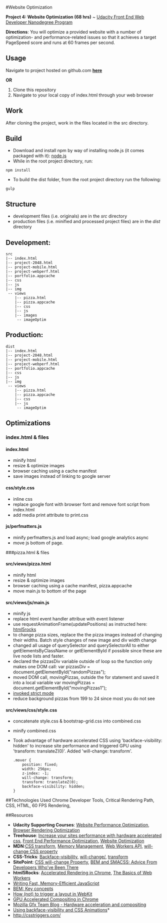 #Website Optimization

**Project 4: Website Optimization (68 hrs)** ~ [Udacity Front End Web Developer Nanodegree Program](https://www.udacity.com/course/front-end-web-developer-nanodegree--nd001)

**Directions**: You will optimize a provided website with a number of optimization- and performance-related issues so that it achieves a target PageSpeed score and runs at 60 frames per second.

Usage
-----
Navigate to project hosted on github.com [**here**](http://klammertime.github.io/P4-Website-Optimization/)

**OR**

1. Clone this repository
2. Navigate to your local copy of index.html through your web browser 

Work
----
After cloning the project, work in the files located in the src directory.

Build
-----
* Download and install npm by way of installing node.js (it comes packaged with it): [node.js](https://nodejs.org/en/) 
* While in the root project directory, run: 
  
```
npm install
```

* To build the dist folder, from the root project directory run the following:

```
gulp
```

Structure
---------
* development files (i.e. originals) are in the _src_ directory
* production files (i.e. minified and processed project files) are in the _dist_ directory

## Development:

```
src
|-- index.html
|-- project-2048.html
|-- project-mobile.html
|-- project-webperf.html
|-- portfolio.appcache
|-- css
|-- js
|-- img
 -- views
    |-- pizza.html
    |-- pizza.appcache
    |-- css
    |-- js
    |-- images
     -- imageOptim
```

## Production:

```
dist
|-- index.html
|-- project-2048.html
|-- project-mobile.html
|-- project-webperf.html
|-- portfolio.appcache
|-- css
|-- js
|-- img
 -- views
    |-- pizza.html
    |-- pizza.appcache
    |-- css
    |-- js
     -- imageOptim
```

Optimizations
-------------
### index.html & files

#### index.html
* minify html
* resize & optimize images
* browser caching using a cache manifest
* save images instead of linking to google server

#### css/style.css
* inline css
* replace google font with browser font and remove font script from index.html
* add media print attribute to print.css

#### js/perfmatters.js
* minify perfmatters.js and load async; load google analytics async 
* move js bottom of page.


###pizza.html & files

#### src/views/pizza.html 
* minify html
* resize & optimize images
* browser caching using a cache manifest, pizza.appcache
* move main.js to bottom of the page

#### src/views/js/main.js
* minify js
* replace html event handler attribue with event listener
* use requestAnimationFrame(updatePositions) as instructed here: [html5rocks](http://www.html5rocks.com/en/tutorials/speed/animations/)
* to change pizza sizes, replace the the pizza images instead of changing their widths. Batch style changes of new image and div width change
* changed all usage of querySelector and querySelectorAll to either getElementsByClassName or getElementById if possible since these are live node lists and faster.
* declared the pizzasDiv variable outside of loop so the function only makes one DOM call: var pizzasDiv = document.getElementById("randomPizzas");
* moved DOM call, movingPizzas, outside the for statement and
saved it into a local variable 
var movingPizzas = document.getElementById("movingPizzas1");
* [invoked strict mode](https://developer.mozilla.org/en-US/docs/Web/JavaScript/Reference/Strict_mode)
* reduce background pizzas from 199 to 24 since most you do not see

#### src/views/css/style.css
* concatenate style.css & bootstrap-grid.css into combined.css
* minify combined.css
* Took advantage of hardware accelerated CSS using 'backface-visibility: hidden' to increase site performance and triggered GPU using 'transform: translateZ(0)'. Added 'will-change: transform'.
  
  ```
  .mover {
      position: fixed;
      width: 256px;
      z-index: -1;
      will-change: transform;
      transform: translateZ(0);
      backface-visibility: hidden;
  }
  ```

##Technologies Used
Chrome Developer Tools, Critical Rendering Path, CSS, HTML, 60 FPS Rendering,

##Resources

* **Udacity Supporting Courses**: [Website Performance Optimization](https://www.udacity.com/course/website-performance-optimization--ud884), [Browser Rendering Optimization](https://www.udacity.com/course/browser-rendering-optimization--ud860)
* **Treehouse**: [Increase your sites performance with hardware accelerated css](http://blog.teamtreehouse.com/increase-your-sites-performance-with-hardware-accelerated-css), [Front End Performance Optimization](https://teamtreehouse.com/library/front-end-performance-optimization), [Website Optimization](https://teamtreehouse.com/library/website-optimization)
* **MDN**:[CSS transform](https://developer.mozilla.org/en-US/docs/Web/CSS/transform), [Memory Management](https://developer.mozilla.org/en-US/docs/Web/JavaScript/Memory_Management), [Web Workers API](https://developer.mozilla.org/en-US/docs/Web/API/Web_Workers_API/Using_web_workers), [will-change CSS property](https://developer.mozilla.org/en-US/docs/Web/CSS/will-change)
* **CSS-Tricks**: [Backface-visibility](https://css-tricks.com/almanac/properties/b/backface-visibility/), [will-change/](https://css-tricks.com/almanac/properties/w/will-change/), [transform](https://css-tricks.com/almanac/properties/t/transform/)
* **SitePoint**: [CSS will-change Property](http://www.sitepoint.com/introduction-css-will-change-property/), [BEM and SMACSS: Advice From Developers Who’ve Been There](http://www.sitepoint.com/bem-smacss-advice-from-developers/)
* **html5Rocks**: [Accelerated Rendering in Chrome](http://www.html5rocks.com/en/tutorials/speed/layers/), [The Basics of Web Workers](http://www.html5rocks.com/en/tutorials/workers/basics/)
* [Writing Fast, Memory-Efficient JavaScript](https://www.smashingmagazine.com/2012/11/writing-fast-memory-efficient-javascript/)
* [BEM: Key concepts](https://en.bem.info/method/key-concepts/)
* [How (not) to trigger a layout in WebKit](http://gent.ilcore.com/2011/03/how-not-to-trigger-layout-in-webkit.html)
* [GPU Accelerated Compositing in Chrome](https://www.chromium.org/developers/design-documents/gpu-accelerated-compositing-in-chrome)
* [Mozilla Gfx Team Blog - Hardware acceleration and compositing](https://mozillagfx.wordpress.com/2013/07/22/hardware-acceleration-and-compositing/)
* [Using backface-visibility and CSS Animations](http://designmodo.com/backface-visibility-css-animation/)*
* http://csstriggers.com/
